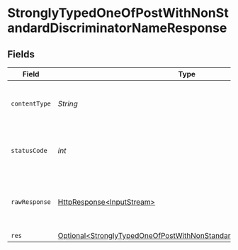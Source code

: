 # StronglyTypedOneOfPostWithNonStandardDiscriminatorNameResponse


## Fields

| Field                                                                                                                                                        | Type                                                                                                                                                         | Required                                                                                                                                                     | Description                                                                                                                                                  |
| ------------------------------------------------------------------------------------------------------------------------------------------------------------ | ------------------------------------------------------------------------------------------------------------------------------------------------------------ | ------------------------------------------------------------------------------------------------------------------------------------------------------------ | ------------------------------------------------------------------------------------------------------------------------------------------------------------ |
| `contentType`                                                                                                                                                | *String*                                                                                                                                                     | :heavy_check_mark:                                                                                                                                           | HTTP response content type for this operation                                                                                                                |
| `statusCode`                                                                                                                                                 | *int*                                                                                                                                                        | :heavy_check_mark:                                                                                                                                           | HTTP response status code for this operation                                                                                                                 |
| `rawResponse`                                                                                                                                                | [HttpResponse\<InputStream>](https://docs.oracle.com/en/java/javase/11/docs/api/java.net.http/java/net/http/HttpResponse.html)                               | :heavy_check_mark:                                                                                                                                           | Raw HTTP response; suitable for custom response parsing                                                                                                      |
| `res`                                                                                                                                                        | [Optional\<StronglyTypedOneOfPostWithNonStandardDiscriminatorNameRes>](../../models/operations/StronglyTypedOneOfPostWithNonStandardDiscriminatorNameRes.md) | :heavy_minus_sign:                                                                                                                                           | OK                                                                                                                                                           |